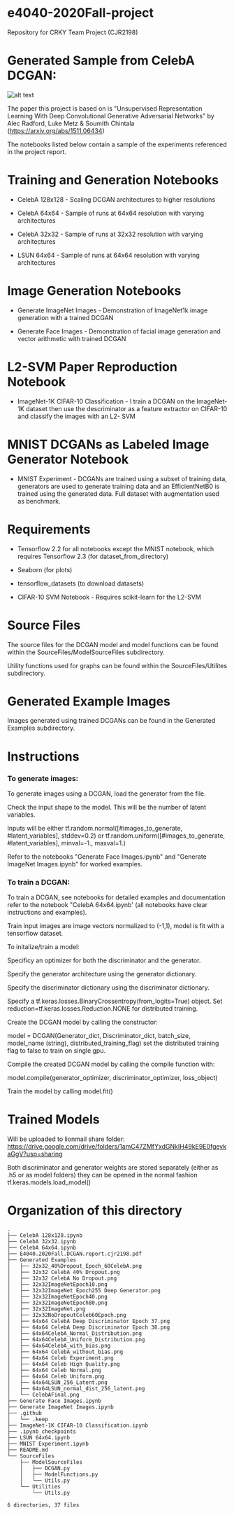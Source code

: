 # e4040-2020Fall-project
Repository for CRKY Team Project (CJR2198)

# Generated Sample from CelebA DCGAN:

![alt text](https://github.com/ecbme4040/e4040-2020FALL-PROJECT-CRKY-CJR2198/blob/main/Generated%20Examples/CelebAFinal.png?raw=true)

The paper this project is based on is "Unsupervised Representation Learning With Deep Convolutional Generative Adversarial Networks" by Alec Radford, Luke Metz & Soumith Chintala (https://arxiv.org/abs/1511.06434)

The notebooks listed below contain a sample of the experiments referenced in the project report.

# Training and Generation Notebooks

* CelebA 128x128 - Scaling DCGAN architectures to higher resolutions

* CelebA 64x64 - Sample of runs at 64x64 resolution with varying architectures

* CelebA 32x32 - Sample of runs at 32x32 resolution with varying architectures

* LSUN 64x64 - Sample of runs at 64x64 resolution with varying architectures

# Image Generation Notebooks

* Generate ImageNet Images - Demonstration of ImageNet1k image generation with a trained DCGAN

* Generate Face Images - Demonstration of facial image generation and vector arithmetic with trained DCGAN

# L2-SVM Paper Reproduction Notebook

* ImageNet-1K CIFAR-10 Classification - I train a DCGAN on the ImageNet-1K dataset then use the descriminator as a feature extractor on CIFAR-10 and classify the images with an L2-
SVM

# MNIST DCGANs as Labeled Image Generator Notebook
* MNIST Experiment - DCGANs are trained using a subset of training data, generators are used to generate training data and an EfficientNetB0 is trained using the generated data. Full dataset with augmentation used as benchmark.

# Requirements
 * Tensorflow 2.2 for all notebooks except the MNIST notebook, which requires Tensorflow 2.3 (for dataset_from_directory)
 
 * Seaborn (for plots)
 
 * tensorflow_datasets (to download datasets)
 
 * CIFAR-10 SVM Notebook - Requires scikit-learn for the L2-SVM
 

# Source Files 

The source files for the DCGAN model and model functions can be found within the SourceFiles/ModelSourceFiles subdirectory. 

Utility functions used for graphs can be found within the SourceFiles/Utilites subdirectory.


# Generated Example Images

Images generated using trained DCGANs can be found in the Generated Examples subdirectory.

# Instructions 

### To generate images:

To generate images using a DCGAN, load the generator from the file.

Check the input shape to the model. This will be the number of latent variables. 

Inputs will be either tf.random.normal([#images_to_generate, #latent_variables], stddev=0.2) or tf.random.uniform([#images_to_generate, #latent_variables], minval=-1., maxval=1.)

Refer to the notebooks "Generate Face Images.ipynb" and "Generate ImageNet Images.ipynb" for worked examples.

### To train a DCGAN:

To train a DCGAN, see notebooks for detailed examples and documentation refer to the notebook "CelebA 64x64.ipynb' (all notebooks have clear instructions and examples).

Train input images are image vectors normalized to (-1,1), model is fit with a tensorflow dataset.

To initalize/train a model:

Specificy an optimizer for both the discriminator and the generator.

Specify the generator architecture using the generator dictionary.

Specify the discriminator dictionary using the discriminator dictionary.

Specify a tf.keras.losses.BinaryCrossentropy(from_logits=True) object. Set reduction=tf.keras.losses.Reduction.NONE for distributed training.

Create the DCGAN model by calling the constructor: 

model = DCGAN(Generator_dict, Discriminator_dict, batch_size, model_name (string), distributed_training_flag) set the distributed training flag to false to train on single gpu.

Compile the created DCGAN model by calling the compile function with: 

model.compile(generator_optimizer, discriminator_optimizer, loss_object)

Train the model by calling model.fit()


# Trained Models

Will be uploaded to lionmail share folder:  https://drive.google.com/drive/folders/1amC47ZMfYxdGNkIH49kE9E0fgeykaGgV?usp=sharing

Both discriminator and generator weights are stored separately (either as .h5 or as model folders) they can be opened in the normal fashion tf.keras.models.load_model()

# Organization of this directory

```
.
├── CelebA 128x128.ipynb
├── CelebA 32x32.ipynb
├── CelebA 64x64.ipynb
├── E4040.2020Fall.DCGAN.report.cjr2198.pdf
├── Generated Examples
│   ├── 32x32_40%Dropout_Epoch_60CelebA.png
│   ├── 32x32 CelebA 40% Dropout.png
│   ├── 32x32 CelebA No Dropout.png
│   ├── 32x32ImageNetEpoch10.png
│   ├── 32x32ImageNet Epoch255 Deep Generator.png
│   ├── 32x32ImageNetEpoch40.png
│   ├── 32x32ImageNetEpoch80.png
│   ├── 32x32ImageNet.png
│   ├── 32x32NoDropoutCeleb60Epoch.png
│   ├── 64x64 CelebA Deep Discriminator Epoch 37.png
│   ├── 64x64 CelebA Deep Discriminator Epoch 38.png
│   ├── 64x64CelebA_Normal_Distribution.png
│   ├── 64x64CelebA_Uniform_Distribution.png
│   ├── 64x64CelebA_with_bias.png
│   ├── 64x64 CelebA_without_bias.png
│   ├── 64x64 Celeb Experiment.png
│   ├── 64x64 Celeb High Quality.png
│   ├── 64x64 Celeb Normal.png
│   ├── 64x64 Celeb Uniform.png
│   ├── 64x64LSUN_256_Latent.png
│   ├── 64x64LSUN_normal_dist_256_latent.png
│   └── CelebAFinal.png
├── Generate Face Images.ipynb
├── Generate ImageNet Images.ipynb
├── .github
│   └── .keep
├── ImageNet-1K CIFAR-10 Classification.ipynb
├── .ipynb_checkpoints
├── LSUN 64x64.ipynb
├── MNIST Experiment.ipynb
├── README.md
└── SourceFiles
    ├── ModelSourceFiles
    │   ├── DCGAN.py
    │   ├── ModelFunctions.py
    │   └── Utils.py
    └── Utilities
        └── Utils.py

6 directories, 37 files
```
